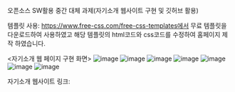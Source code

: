 오픈소스 SW활용 중간 대체 과제(자기소개 웹사이트 구현 및 깃허브 활용)

템플릿 사용: https://www.free-css.com/free-css-templates에서 무료 템플릿을 다운로드하여 사용하였고 해당 템플릿의 html코드와 css코드를 수정하여 홈페이지 제작 하였습니다.

<자기소개 웹 페이지 구현 화면>
![image](https://github.com/gyujin00/Mid-Term-Project/assets/165674525/b5e82d26-9b33-4c92-bc15-3f3875aad921)
![image](https://github.com/gyujin00/Mid-Term-Project/assets/165674525/52b9fc83-ac82-4805-86b6-ac42e8c6418d)
![image](https://github.com/gyujin00/Mid-Term-Project/assets/165674525/e8b78d2b-959b-4652-a170-4e9352df2e30)
![image](https://github.com/gyujin00/Mid-Term-Project/assets/165674525/edfc1566-2673-4e25-8aee-937c7b13685c)
![image](https://github.com/gyujin00/Mid-Term-Project/assets/165674525/46561cf7-7b20-4b09-86c7-129b8981b48e)
![image](https://github.com/gyujin00/Mid-Term-Project/assets/165674525/89ed2f5a-12c6-4dd1-9b44-82c8e3a00fad)
![image](https://github.com/gyujin00/Mid-Term-Project/assets/165674525/c65b4db9-3a4a-485e-8712-f6ce7e3b02a8)

자기소개 웹사이트 링크: 







